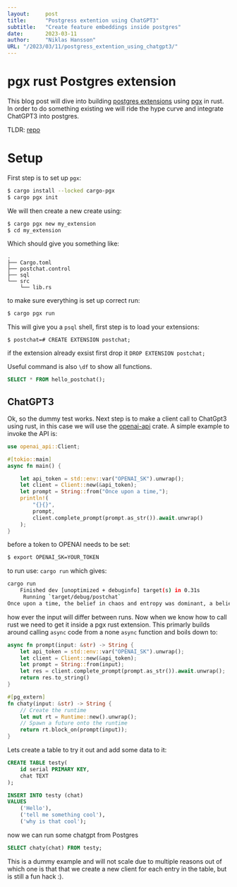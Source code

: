 ```yaml
---
layout:     post 
title:      "Postgress extention using ChatGPT3"
subtitle:   "Create feature embeddings inside postgres"
date:       2023-03-11
author:     "Niklas Hansson"
URL: "/2023/03/11/postgress_extention_using_chatgpt3/"
---
```



# pgx rust Postgres extension

This blog post will dive into building [postgres extensions](https://www.postgresql.org/docs/current/sql-createextension.html) using [pgx](https://www.postgresql.org/docs/current/sql-createextension.html) in rust. In order to do something existing we will ride the hype curve and integrate ChatGPT3 into postgres. 

TLDR: [repo](https://github.com/NikeNano/PostChat)

# Setup 

First step is to set up `pgx`: 

```bash
$ cargo install --locked cargo-pgx
$ cargo pgx init
```

We will then create a new create using: 

```bash
$ cargo pgx new my_extension
$ cd my_extension
```

Which should give you something like: 

```
.
├── Cargo.toml
├── postchat.control
├── sql
└── src
    └── lib.rs
```

to make sure everything is set up correct run: 

```bash
$ cargo pgx run
```

This will give you a `psql` shell, first step is to load your extensions: 

```
$ postchat=# CREATE EXTENSION postchat;
```

if the extension already exsist first drop it `DROP EXTENSION postchat;`

Useful command is also `\df` to show all functions. 

```SQL
SELECT * FROM hello_postchat();
```

## ChatGPT3


Ok, so the dummy test works. Next step is to make a client call to ChatGpt3 using rust, in this case we will use the [openai-api](https://github.com/deontologician/openai-api-rust/) crate. A simple example to invoke the API is: 


```rust 
use openai_api::Client;

#[tokio::main]
async fn main() {

    let api_token = std::env::var("OPENAI_SK").unwrap();
    let client = Client::new(&api_token);
    let prompt = String::from("Once upon a time,");
    println!(
        "{}{}",
        prompt,
        client.complete_prompt(prompt.as_str()).await.unwrap()
    );
}
```

before a token to OPENAI needs to be set:

``` bash 
$ export OPENAI_SK=YOUR_TOKEN
```
to run use: `cargo run` which gives: 

```bash 
cargo run
    Finished dev [unoptimized + debuginfo] target(s) in 0.31s
     Running `target/debug/postchat`
Once upon a time, the belief in chaos and entropy was dominant, a belief credited to the first French
```
how ever the input will differ between runs. Now when we know how to call rust we need to get it inside a pgx rust extension. This primarly builds around calling `async` code from a none `async` function and boils down to: 


```rust 
async fn prompt(input: &str) -> String {
    let api_token = std::env::var("OPENAI_SK").unwrap();
    let client = Client::new(&api_token);
    let prompt = String::from(input);
    let res = client.complete_prompt(prompt.as_str()).await.unwrap();
    return res.to_string()
}

#[pg_extern]
fn chaty(input: &str) -> String {
    // Create the runtime
    let mut rt = Runtime::new().unwrap();
    // Spawn a future onto the runtime
    return rt.block_on(prompt(input)); 
}
```


Lets create a table to try it out and add some data to it: 

```SQL
CREATE TABLE testy(
    id serial PRIMARY KEY,
    chat TEXT
);
```

```SQL
INSERT INTO testy (chat)
VALUES
    ('Hello'),
    ('tell me something cool'),
    ('why is that cool');
```

now we can run some chatgpt from Postgres

```SQL
SELECT chaty(chat) FROM testy;
```

This is a dummy example and will not scale due to multiple reasons out of which one is that that we create a new client for each entry in the table, but is still a fun hack :). 

